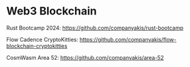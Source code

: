 # Web3 Blockchain

Rust Bootcamp 2024:
https://github.com/companyakis/rust-bootcamp

Flow Cadence CryptoKitties:
https://github.com/companyakis/flow-blockchain-cryptokitties

CosmWasm Area 52:
https://github.com/companyakis/area-52

